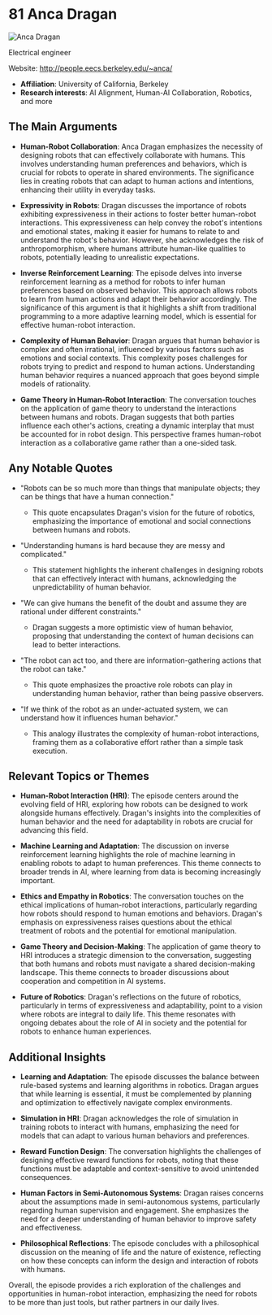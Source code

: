 # 81 Anca Dragan


![Anca Dragan](https://encrypted-tbn0.gstatic.com/licensed-image?q=tbn:ANd9GcQyOWycES0vhV5c1pf-o_i6LIXkkj1SomB9EG3wEGuUtJz_cuRS5Wx1rkfD5sFYu3bLnxK-&s=19)

Electrical engineer

Website: http://people.eecs.berkeley.edu/~anca/

- **Affiliation**: University of California, Berkeley
- **Research interests**: AI Alignment, Human-AI Collaboration, Robotics, and more


## The Main Arguments

- **Human-Robot Collaboration**: Anca Dragan emphasizes the necessity of designing robots that can effectively collaborate with humans. This involves understanding human preferences and behaviors, which is crucial for robots to operate in shared environments. The significance lies in creating robots that can adapt to human actions and intentions, enhancing their utility in everyday tasks.

- **Expressivity in Robots**: Dragan discusses the importance of robots exhibiting expressiveness in their actions to foster better human-robot interactions. This expressiveness can help convey the robot's intentions and emotional states, making it easier for humans to relate to and understand the robot's behavior. However, she acknowledges the risk of anthropomorphism, where humans attribute human-like qualities to robots, potentially leading to unrealistic expectations.

- **Inverse Reinforcement Learning**: The episode delves into inverse reinforcement learning as a method for robots to infer human preferences based on observed behavior. This approach allows robots to learn from human actions and adapt their behavior accordingly. The significance of this argument is that it highlights a shift from traditional programming to a more adaptive learning model, which is essential for effective human-robot interaction.

- **Complexity of Human Behavior**: Dragan argues that human behavior is complex and often irrational, influenced by various factors such as emotions and social contexts. This complexity poses challenges for robots trying to predict and respond to human actions. Understanding human behavior requires a nuanced approach that goes beyond simple models of rationality.

- **Game Theory in Human-Robot Interaction**: The conversation touches on the application of game theory to understand the interactions between humans and robots. Dragan suggests that both parties influence each other's actions, creating a dynamic interplay that must be accounted for in robot design. This perspective frames human-robot interaction as a collaborative game rather than a one-sided task.

## Any Notable Quotes

- "Robots can be so much more than things that manipulate objects; they can be things that have a human connection."
  - This quote encapsulates Dragan's vision for the future of robotics, emphasizing the importance of emotional and social connections between humans and robots.

- "Understanding humans is hard because they are messy and complicated."
  - This statement highlights the inherent challenges in designing robots that can effectively interact with humans, acknowledging the unpredictability of human behavior.

- "We can give humans the benefit of the doubt and assume they are rational under different constraints."
  - Dragan suggests a more optimistic view of human behavior, proposing that understanding the context of human decisions can lead to better interactions.

- "The robot can act too, and there are information-gathering actions that the robot can take."
  - This quote emphasizes the proactive role robots can play in understanding human behavior, rather than being passive observers.

- "If we think of the robot as an under-actuated system, we can understand how it influences human behavior."
  - This analogy illustrates the complexity of human-robot interactions, framing them as a collaborative effort rather than a simple task execution.

## Relevant Topics or Themes

- **Human-Robot Interaction (HRI)**: The episode centers around the evolving field of HRI, exploring how robots can be designed to work alongside humans effectively. Dragan's insights into the complexities of human behavior and the need for adaptability in robots are crucial for advancing this field.

- **Machine Learning and Adaptation**: The discussion on inverse reinforcement learning highlights the role of machine learning in enabling robots to adapt to human preferences. This theme connects to broader trends in AI, where learning from data is becoming increasingly important.

- **Ethics and Empathy in Robotics**: The conversation touches on the ethical implications of human-robot interactions, particularly regarding how robots should respond to human emotions and behaviors. Dragan's emphasis on expressiveness raises questions about the ethical treatment of robots and the potential for emotional manipulation.

- **Game Theory and Decision-Making**: The application of game theory to HRI introduces a strategic dimension to the conversation, suggesting that both humans and robots must navigate a shared decision-making landscape. This theme connects to broader discussions about cooperation and competition in AI systems.

- **Future of Robotics**: Dragan's reflections on the future of robotics, particularly in terms of expressiveness and adaptability, point to a vision where robots are integral to daily life. This theme resonates with ongoing debates about the role of AI in society and the potential for robots to enhance human experiences.

## Additional Insights

- **Learning and Adaptation**: The episode discusses the balance between rule-based systems and learning algorithms in robotics. Dragan argues that while learning is essential, it must be complemented by planning and optimization to effectively navigate complex environments.

- **Simulation in HRI**: Dragan acknowledges the role of simulation in training robots to interact with humans, emphasizing the need for models that can adapt to various human behaviors and preferences.

- **Reward Function Design**: The conversation highlights the challenges of designing effective reward functions for robots, noting that these functions must be adaptable and context-sensitive to avoid unintended consequences.

- **Human Factors in Semi-Autonomous Systems**: Dragan raises concerns about the assumptions made in semi-autonomous systems, particularly regarding human supervision and engagement. She emphasizes the need for a deeper understanding of human behavior to improve safety and effectiveness.

- **Philosophical Reflections**: The episode concludes with a philosophical discussion on the meaning of life and the nature of existence, reflecting on how these concepts can inform the design and interaction of robots with humans.

Overall, the episode provides a rich exploration of the challenges and opportunities in human-robot interaction, emphasizing the need for robots to be more than just tools, but rather partners in our daily lives.